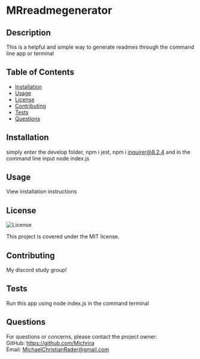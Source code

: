 
# MRreadmegenerator

## Description
This is a helpful and simple way to generate readmes through the command line app or terminal

## Table of Contents
- [Installation](#installation)
- [Usage](#usage)
- [License](#license)
- [Contributing](#contributing)
- [Tests](#tests)
- [Questions](#questions)

## Installation
simply enter the develop folder, npm i jest, npm i inquirer@8.2.4 and in the command line input node index.js

## Usage
View installation instructions

## License
![License](https://img.shields.io/badge/License-MIT-green.svg)

This project is covered under the MIT license.

## Contributing
My discord study group!

## Tests
Run this app using node index.js in the command terminal

## Questions
For questions or concerns, please contact the project owner:  
GitHub: https://github.com/Michrira  
Email: MichaelChristianRader@gmail.com
